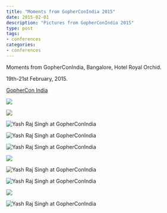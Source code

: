 ```yaml
---
title: "Moments from GopherConIndia 2015"
date: 2015-02-01
description: "Pictures from GopherConIndia 2015"
type: post
tags:
- conferences
categories:
- conferences
---
```


Moments from GopherConIndia, Bangalore, Hotel Royal Orchid. 

19th-21st February, 2015.

[GopherCon India](http://www.gophercon.in/)

![](tumblr_nkfjg7OyRZ1ttna56o3_1280.jpg)

![](tumblr_nkfjg7OyRZ1ttna56o9_1280.jpg)

![Yash Raj Singh at GopherConIndia](tumblr_nkfjg7OyRZ1ttna56o8_1280.jpg)

![Yash Raj Singh at GopherConIndia](tumblr_nkfjg7OyRZ1ttna56o7_500.jpg)

![Yash Raj Singh at GopherConIndia](tumblr_nkfjg7OyRZ1ttna56o6_500.jpg)

![](tumblr_nkfjg7OyRZ1ttna56o10_1280.jpg)

![Yash Raj Singh at GopherConIndia](tumblr_nkfjg7OyRZ1ttna56o5_1280.jpg)

![Yash Raj Singh at GopherConIndia](tumblr_nkfjg7OyRZ1ttna56o4_1280.jpg)

![](tumblr_nkfjg7OyRZ1ttna56o1_1280.jpg)

![Yash Raj Singh at GopherConIndia](tumblr_nkfjg7OyRZ1ttna56o2_1280.jpg "Yash Raj Singh at GopherConIndia")
